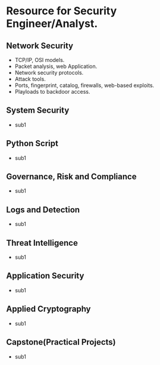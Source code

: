 # Resource for Security Engineer/Analyst.

## Network Security
- TCP/IP, OSI models.
- Packet analysis, web Application.
- Network security protocols.
- Attack tools.
- Ports, fingerprint, catalog, firewalls, web-based exploits.
- Playloads to backdoor access.



## System Security
- sub1

## Python Script
- sub1


## Governance, Risk and Compliance
- sub1

## Logs and Detection
- sub1

## Threat Intelligence
- sub1



## Application Security
- sub1

## Applied Cryptography
- sub1

## Capstone(Practical Projects)
- sub1


